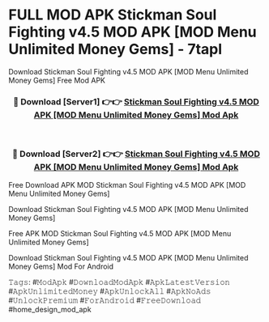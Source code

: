 # FULL MOD APK Stickman Soul Fighting v4.5 MOD APK [MOD Menu Unlimited Money Gems] - 7tapl
Download Stickman Soul Fighting v4.5 MOD APK [MOD Menu Unlimited Money Gems] Free Mod APK

<div align="center">
<h3>🔴 Download [Server1] 👉👉 <a href="https://apk-comot.site?title=Stickman_Soul_Fighting_v4.5_MOD_APK_[MOD_Menu_Unlimited_Money_Gems]">Stickman Soul Fighting v4.5 MOD APK [MOD Menu Unlimited Money Gems] Mod Apk</a></h3><br>

<h3>🔴 Download [Server2] 👉👉 <a href="https://apk-comot.site?title=Stickman_Soul_Fighting_v4.5_MOD_APK_[MOD_Menu_Unlimited_Money_Gems]">Stickman Soul Fighting v4.5 MOD APK [MOD Menu Unlimited Money Gems] Mod Apk</a></h3>
</div>


Free Download APK MOD Stickman Soul Fighting v4.5 MOD APK [MOD Menu Unlimited Money Gems]

Download Stickman Soul Fighting v4.5 MOD APK [MOD Menu Unlimited Money Gems] 

Free APK MOD Stickman Soul Fighting v4.5 MOD APK [MOD Menu Unlimited Money Gems] 

Download Stickman Soul Fighting v4.5 MOD APK [MOD Menu Unlimited Money Gems] Mod For Android

𝚃𝚊𝚐𝚜: #𝙼𝚘𝚍𝙰𝚙𝚔 #𝙳𝚘𝚠𝚗𝚕𝚘𝚊𝚍𝙼𝚘𝚍𝙰𝚙𝚔 #𝙰𝚙𝚔𝙻𝚊𝚝𝚎𝚜𝚝𝚅𝚎𝚛𝚜𝚒𝚘𝚗 #𝙰𝚙𝚔𝚄𝚗𝚕𝚒𝚖𝚒𝚝𝚎𝚍𝙼𝚘𝚗𝚎𝚢 #𝙰𝚙𝚔𝚄𝚗𝚕𝚘𝚌𝚔𝙰𝚕𝚕 #𝙰𝚙𝚔𝙽𝚘𝙰𝚍𝚜 #𝚄𝚗𝚕𝚘𝚌𝚔𝙿𝚛𝚎𝚖𝚒𝚞𝚖 #𝙵𝚘𝚛𝙰𝚗𝚍𝚛𝚘𝚒𝚍 #𝙵𝚛𝚎𝚎𝙳𝚘𝚠𝚗𝚕𝚘𝚊𝚍 #home_design_mod_apk